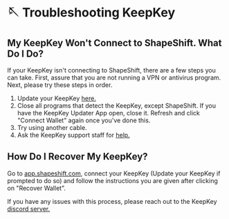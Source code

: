 # 🪡 Troubleshooting KeepKey

## My KeepKey Won't Connect to ShapeShift. What Do I Do?

If your KeepKey isn't connecting to ShapeShift, there are a few steps you can take. First, assure that you are not running a VPN or antivirus program. Next, please try these steps in order.

1. Update your KeepKey [here.](https://github.com/keepkey/keepkey-updater/releases)
2. Close all programs that detect the KeepKey, except ShapeShift. If you have the KeepKey Updater App open, close it. Refresh and click "Connect Wallet" again once you've done this.
3. Try using another cable.
4. Ask the KeepKey support staff for [help.](https://discord.com/invite/stfRnW3Jys)

## How Do I Recover My KeepKey?

Go to [app.shapeshift.com](https://app.shapeshift.com/#/dashboard), connect your KeepKey (Update your KeepKey if prompted to do so) and follow the instructions you are given after clicking on "Recover Wallet".

If you have any issues with this process, please reach out to the KeepKey [discord server.](https://discord.com/invite/stfRnW3Jys)

